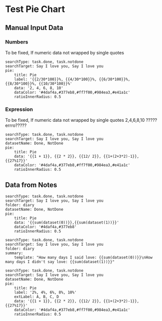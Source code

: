 # Test Pie Chart

## Manual Input Data
### Numbers
To be fixed,
If numeric data not wrapped by single quotes
``` tracker
searchType: task.done, task.notdone
searchTarget: Say I love you, Say I love you
pie:
    title: Pie
    label: '{{2/30*100}}%, {{4/30*100}}%, {{6/30*100}}%, {{8/30*100}}%, {{10/30*100}}%'
    data: '2, 4, 6, 8, 10'
    dataColor: '#4daf4a,#377eb8,#ff7f00,#984ea3,#e41a1c'
    ratioInnerRadius: 0.5
```

### Expression
To be fixed,
If numeric data not wrapped by single quotes
2,4,6,8,10
????? errro?????
``` tracker
searchType: task.done, task.notdone
searchTarget: Say I love you, Say I love you
datasetName: Done, NotDone
pie:
    title: Pie
    data: '{{1 + 1}}, {{2 * 2}}, {{12/ 2}}, {{1+(2+3*2)-1}}, {{27%17}}'
    dataColor: '#4daf4a,#377eb8,#ff7f00,#984ea3,#e41a1c'
    ratioInnerRadius: 0.5
```

## Data from Notes
``` tracker
searchType: task.done, task.notdone
searchTarget: Say I love you, Say I love you
folder: diary
datasetName: Done, NotDone
pie:
    title: Pie
    data: '{{sum(dataset(0))}},{{sum(dataset(1))}}'
    dataColor: '#4daf4a,#377eb8'
    ratioInnerRadius: 0.5
```


``` tracker
searchType: task.done, task.notdone
searchTarget: Say I love you, Say I love you
folder: diary
summary:
    template: "How many days I said love: {{sum(dataset(0))}}\nHow many days I didn't say love: {{sum(dataset(1))}}"
```

``` tracker
searchType: task.done, task.notdone
searchTarget: Say I love you, Say I love you
datasetName: Done, NotDone
pie:
    title: Pie
	label: '2%, 4%, 6%, 8%, 10%'
	extLabel: A, B, C, D
    data: '{{1 + 1}}, {{2 * 2}}, {{12/ 2}}, {{1+(2+3*2)-1}}, {{27%17}}'
    dataColor: '#4daf4a,#377eb8,#ff7f00,#984ea3,#e41a1c'
    ratioInnerRadius: 0.5
```